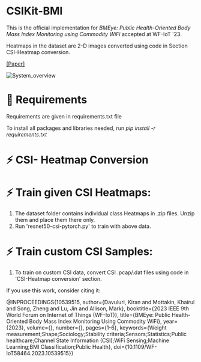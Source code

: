 # CSIKit-BMI

This is the official implementation for _BMEye: Public Health-Oriented Body Mass Index Monitoring using Commodity WiFi_ accepted at WF-IoT '23.

Heatmaps in the dataset are 2-D images converted using code in Section CSI-Heatmap conversion.

[[Paper]](https://drive.google.com/file/d/1uPdt7CdH3Zn_0uXA3-Ol2WQ02ktm_pxr/view?usp=drive_link)

![System_overview](https://github.com/kiran-collab/CSIKit-BMI/assets/75129341/3f5247ee-4578-4411-a27e-04a50d17cf70)

# 🔧 Requirements

Requirements are given in requirements.txt file 

To install all packages and libraries needed, run _pip install -r requirements.txt_

# ⚡ CSI- Heatmap Conversion

# ⚡ Train given CSI Heatmaps:
1. The dataset folder contains individual class Heatmaps in .zip files. Unzip them and place them there only.
2. Run 'resnet50-csi-pytorch.py' to train with above data.

# ⚡ Train custom CSI Samples: 
1. To train on custom CSI data, convert CSI .pcap/.dat files using code in 'CSI-Heatmap conversion' section.

If you use this work, consider citing it:

@INPROCEEDINGS{10539515,
  author={Davuluri, Kiran and Mottakin, Khairul and Song, Zheng and Lu, Jin and Allison, Mark},
  booktitle={2023 IEEE 9th World Forum on Internet of Things (WF-IoT)}, 
  title={BMEye: Public Health-Oriented Body Mass Index Monitoring Using Commodity WiFi}, 
  year={2023},
  volume={},
  number={},
  pages={1-6},
  keywords={Weight measurement;Shape;Sociology;Stability criteria;Sensors;Statistics;Public healthcare;Channel State Information (CSI);WiFi Sensing;Machine Learning;BMI Classification;Public Health},
  doi={10.1109/WF-IoT58464.2023.10539515}}
